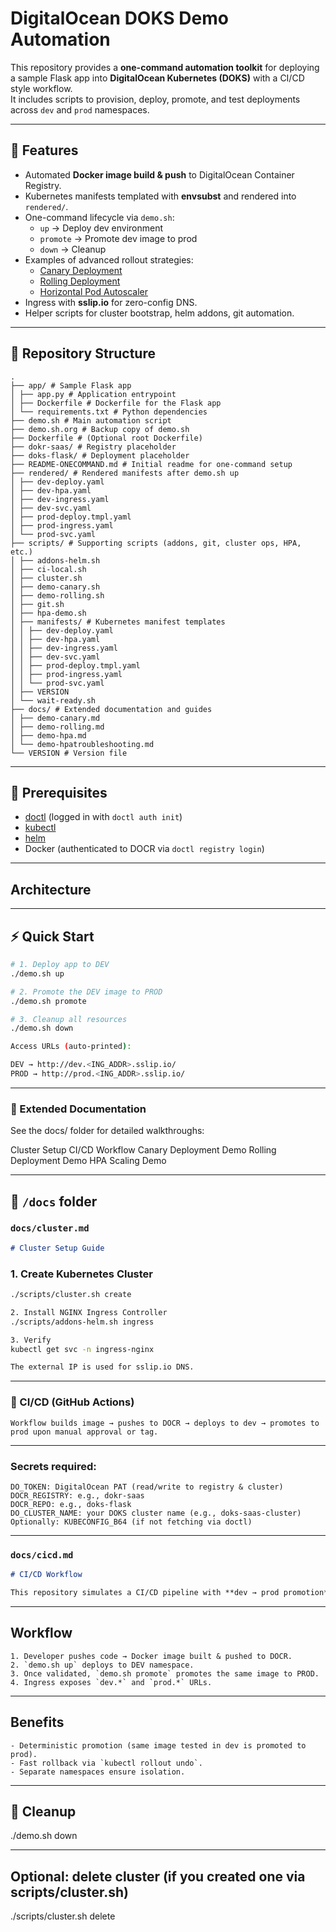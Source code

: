# DigitalOcean DOKS Demo Automation

This repository provides a **one-command automation toolkit** for deploying a sample Flask app into **DigitalOcean Kubernetes (DOKS)** with a CI/CD style workflow.  
It includes scripts to provision, deploy, promote, and test deployments across `dev` and `prod` namespaces.

---

## 🚀 Features
- Automated **Docker image build & push** to DigitalOcean Container Registry.
- Kubernetes manifests templated with **envsubst** and rendered into `rendered/`.
- One-command lifecycle via `demo.sh`:
  - `up` → Deploy dev environment
  - `promote` → Promote dev image to prod
  - `down` → Cleanup
- Examples of advanced rollout strategies:
  - [Canary Deployment](docs/canary.md)
  - [Rolling Deployment](docs/rolling.md)
  - [Horizontal Pod Autoscaler](docs/hpa.md)
- Ingress with **sslip.io** for zero-config DNS.
- Helper scripts for cluster bootstrap, helm addons, git automation.

---

## 📂 Repository Structure
```
.
├── app/ # Sample Flask app
│ ├── app.py # Application entrypoint
│ ├── Dockerfile # Dockerfile for the Flask app
│ └── requirements.txt # Python dependencies
├── demo.sh # Main automation script
├── demo.sh.org # Backup copy of demo.sh
├── Dockerfile # (Optional root Dockerfile)
├── dokr-saas/ # Registry placeholder
├── doks-flask/ # Deployment placeholder
├── README-ONECOMMAND.md # Initial readme for one-command setup
├── rendered/ # Rendered manifests after demo.sh up
│ ├── dev-deploy.yaml
│ ├── dev-hpa.yaml
│ ├── dev-ingress.yaml
│ ├── dev-svc.yaml
│ ├── prod-deploy.tmpl.yaml
│ ├── prod-ingress.yaml
│ └── prod-svc.yaml
├── scripts/ # Supporting scripts (addons, git, cluster ops, HPA, etc.)
│ ├── addons-helm.sh
│ ├── ci-local.sh
│ ├── cluster.sh
│ ├── demo-canary.sh
│ ├── demo-rolling.sh
│ ├── git.sh
│ ├── hpa-demo.sh
│ ├── manifests/ # Kubernetes manifest templates
│ │ ├── dev-deploy.yaml
│ │ ├── dev-hpa.yaml
│ │ ├── dev-ingress.yaml
│ │ ├── dev-svc.yaml
│ │ ├── prod-deploy.tmpl.yaml
│ │ ├── prod-ingress.yaml
│ │ └── prod-svc.yaml
│ ├── VERSION
│ └── wait-ready.sh
├── docs/ # Extended documentation and guides
│ ├── demo-canary.md
│ ├── demo-rolling.md
│ ├── demo-hpa.md
│ └── demo-hpatroubleshooting.md
└── VERSION # Version file

```

---

## 🔧 Prerequisites
- [doctl](https://docs.digitalocean.com/reference/doctl/) (logged in with `doctl auth init`)
- [kubectl](https://kubernetes.io/docs/tasks/tools/)
- [helm](https://helm.sh/)
- Docker (authenticated to DOCR via `doctl registry login`)

---
## Architecture

---

## ⚡ Quick Start

```bash
# 1. Deploy app to DEV
./demo.sh up

# 2. Promote the DEV image to PROD
./demo.sh promote

# 3. Cleanup all resources
./demo.sh down

Access URLs (auto-printed):

DEV → http://dev.<ING_ADDR>.sslip.io/
PROD → http://prod.<ING_ADDR>.sslip.io/
```

---
### 📖 Extended Documentation

See the docs/
 folder for detailed walkthroughs:

Cluster Setup
CI/CD Workflow
Canary Deployment Demo
Rolling Deployment Demo
HPA Scaling Demo


---

## 📂 `/docs` folder

### `docs/cluster.md`
```markdown
# Cluster Setup Guide
```
### 1. Create Kubernetes Cluster
```bash
./scripts/cluster.sh create

2. Install NGINX Ingress Controller
./scripts/addons-helm.sh ingress

3. Verify
kubectl get svc -n ingress-nginx

The external IP is used for sslip.io DNS.
```

---

### 🧰 CI/CD (GitHub Actions)
```
Workflow builds image → pushes to DOCR → deploys to dev → promotes to prod upon manual approval or tag.
```
---
### Secrets required:
```
DO_TOKEN: DigitalOcean PAT (read/write to registry & cluster)
DOCR_REGISTRY: e.g., dokr-saas
DOCR_REPO: e.g., doks-flask
DO_CLUSTER_NAME: your DOKS cluster name (e.g., doks-saas-cluster)
Optionally: KUBECONFIG_B64 (if not fetching via doctl)
```

---
### `docs/cicd.md`
```markdown
# CI/CD Workflow

This repository simulates a CI/CD pipeline with **dev → prod promotion**.
```
---

## Workflow

```
1. Developer pushes code → Docker image built & pushed to DOCR.
2. `demo.sh up` deploys to DEV namespace.
3. Once validated, `demo.sh promote` promotes the same image to PROD.
4. Ingress exposes `dev.*` and `prod.*` URLs.
```

---

## Benefits
```
- Deterministic promotion (same image tested in dev is promoted to prod).
- Fast rollback via `kubectl rollout undo`.
- Separate namespaces ensure isolation.
```
---

## 🧹 Cleanup
./demo.sh down

---

## Optional: delete cluster (if you created one via scripts/cluster.sh)
./scripts/cluster.sh delete
